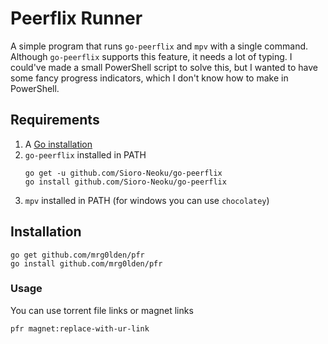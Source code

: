 # Peerflix Runner

A simple program that runs `go-peerflix` and `mpv` with a single command. Although `go-peerflix` supports this feature, it needs a lot of typing. I could've made a small PowerShell script to solve this, but I wanted to have some fancy progress indicators, which I don't know how to make in PowerShell.

## Requirements
1. A [Go installation](https://golang.org/dl)
1. `go-peerflix` installed in PATH
	```
	go get -u github.com/Sioro-Neoku/go-peerflix
	go install github.com/Sioro-Neoku/go-peerflix
	```
1. `mpv` installed in PATH (for windows you can use `chocolatey`)

## Installation
```
go get github.com/mrg0lden/pfr
go install github.com/mrg0lden/pfr
```
### Usage
You can use torrent file links or magnet links
```
pfr magnet:replace-with-ur-link
```
